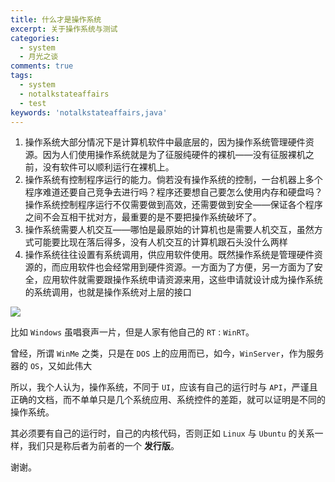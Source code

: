 ```yaml
---
title: 什么才是操作系统
excerpt: 关于操作系统与测试
categories:
  - system
  - 月光之谈
comments: true
tags: 
  - system
  - notalkstateaffairs
  - test
keywords: 'notalkstateaffairs,java'
---
```


1. 操作系统大部分情况下是计算机软件中最底层的，因为操作系统管理硬件资源。因为人们使用操作系统就是为了征服纯硬件的裸机——没有征服裸机之前，没有软件可以顺利运行在裸机上。
1. 操作系统有控制程序运行的能力。倘若没有操作系统的控制，一台机器上多个程序难道还要自己竞争去进行吗？程序还要想自己要怎么使用内存和硬盘吗？操作系统控制程序运行不仅需要做到高效，还需要做到安全——保证各个程序之间不会互相干扰对方，最重要的是不要把操作系统破坏了。
1. 操作系统需要人机交互——哪怕是最原始的计算机也是需要人机交互，虽然方式可能要比现在落后得多，没有人机交互的计算机跟石头没什么两样
1. 操作系统往往设置有系统调用，供应用软件使用。既然操作系统是管理硬件资源的，而应用软件也会经常用到硬件资源。一方面为了方便，另一方面为了安全，应用软件就需要跟操作系统申请资源来用，这些申请就设计成为操作系统的系统调用，也就是操作系统对上层的接口

![](https://pic2.zhimg.com/80/v2-5ee5fc9da8edbe5bfd72ebb1f9bc13d1_720w.jpg)

比如 `Windows` 虽唱衰声一片，但是人家有他自己的 `RT` : `WinRT`。

曾经，所谓 `WinMe` 之类，只是在 `DOS` 上的应用而已，如今，`WinServer`，作为服务器的 `OS`，又如此伟大

所以，我个人认为，操作系统，不同于 `UI`，应该有自己的运行时与 `API`，严谨且正确的文档，而不单单只是几个系统应用、系统控件的差距，就可以证明是不同的操作系统。

其必须要有自己的运行时，自己的内核代码，否则正如 `Linux` 与 `Ubuntu` 的关系一样，我们只是称后者为前者的一个 **发行版**。

谢谢。
